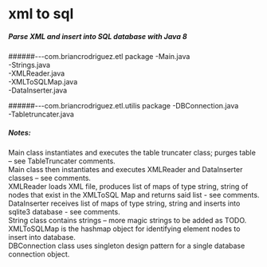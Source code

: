 # xml to sql
##### Parse XML and insert into SQL database with Java 8

######---com.briancrodriguez.etl package
-Main.java <br />
-Strings.java <br />
-XMLReader.java <br />
-XMLToSQLMap.java <br />
-DataInserter.java 

######---com.briancrodriguez.etl.utilis package
-DBConnection.java <br />
-Tabletruncater.java <br />

#####  Notes:
Main class instantiates and executes the table truncater class; purges table – see TableTruncater comments.<br />
Main class then instantiates and executes XMLReader and DataInserter classes – see comments.<br />
XMLReader loads XML file, produces list of maps of type string, string of nodes that exist in the XMLToSQL Map and returns said list - see comments.<br />
DataInserter receives list of maps of type string, string and inserts into sqlite3 database - see comments.<br />
String class contains strings – more magic strings to be added as TODO.<br />
XMLToSQLMap is the hashmap object for identifying element nodes to insert into database.<br />
DBConnection class uses singleton design pattern for a single database connection object.<br />

